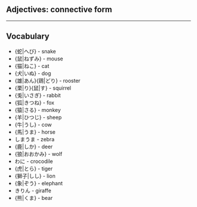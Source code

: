 ## Adjectives: connective form


---

## Vocabulary
- {蛇|へび} - snake
- {鼠|ねずみ} - mouse
- {猫|ねこ} - cat
- {犬|いぬ} - dog
- {雄|あん}{鶏|どり} - rooster
- {栗|り}{鼠|す} - squirrel
- {兎|いさぎ} - rabbit
- {狐|きつね} - fox
- {猿|さる} - monkey
- {羊|ひつじ} - sheep
- {牛|うし} - cow
- {馬|うま} - horse
- しまうま - zebra
- {鹿|しか} - deer
- {狼|おおかみ} - wolf
- わに - crocodile
- {虎|とら} - tiger
- {獅子|しし} - lion
- {象|ぞう} - elephant
- きりん - giraffe
- {熊|くま} - bear
